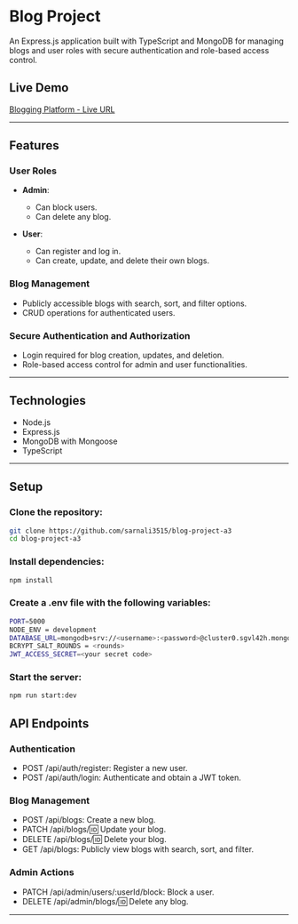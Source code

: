# Blog Project

An Express.js application built with TypeScript and MongoDB for managing blogs and user roles with secure authentication and role-based access control.

## Live Demo

[Blogging Platform - Live URL](#)

---

## Features

### User Roles

- **Admin**:

  - Can block users.
  - Can delete any blog.

- **User**:
  - Can register and log in.
  - Can create, update, and delete their own blogs.

### Blog Management

- Publicly accessible blogs with search, sort, and filter options.
- CRUD operations for authenticated users.

### Secure Authentication and Authorization

- Login required for blog creation, updates, and deletion.
- Role-based access control for admin and user functionalities.

---

## Technologies

- Node.js
- Express.js
- MongoDB with Mongoose
- TypeScript

---

## Setup

### Clone the repository:

```bash
git clone https://github.com/sarnali3515/blog-project-a3
cd blog-project-a3
```

### Install dependencies:

```bash
npm install
```

### Create a .env file with the following variables:

```bash
PORT=5000
NODE_ENV = development
DATABASE_URL=mongodb+srv://<username>:<password>@cluster0.sgvl42h.mongodb.net/blog-a3?retryWrites=true&w=majority&appName=Cluster0
BCRYPT_SALT_ROUNDS = <rounds>
JWT_ACCESS_SECRET=<your secret code>
```

### Start the server:

```bash
npm run start:dev
```

## API Endpoints

### Authentication

- POST /api/auth/register: Register a new user.
- POST /api/auth/login: Authenticate and obtain a JWT token.

### Blog Management

- POST /api/blogs: Create a new blog.
- PATCH /api/blogs/:id: Update your blog.
- DELETE /api/blogs/:id: Delete your blog.
- GET /api/blogs: Publicly view blogs with search, sort, and filter.

### Admin Actions

- PATCH /api/admin/users/:userId/block: Block a user.
- DELETE /api/admin/blogs/:id: Delete any blog.

---

